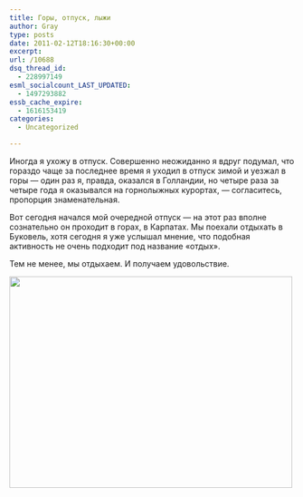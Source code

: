 ```yaml
---
title: Горы, отпуск, лыжи
author: Gray
type: posts
date: 2011-02-12T18:16:30+00:00
excerpt:
url: /10688
dsq_thread_id:
  - 228997149
esml_socialcount_LAST_UPDATED:
  - 1497293882
essb_cache_expire:
  - 1616153419
categories:
  - Uncategorized

---
```








Иногда я ухожу в отпуск. Совершенно неожиданно я вдруг подумал, что гораздо чаще за последнее время я уходил в отпуск зимой и уезжал в горы — один раз я, правда, оказался в Голландии, но четыре раза за четыре года я оказывался на горнолыжных курортах, — согласитесь, пропорция знаменательная.

Вот сегодня начался мой очередной отпуск — на этот раз вполне сознательно он проходит в горах, в Карпатах. Мы поехали отдыхать в Буковель, хотя сегодня я уже услышал мнение, что подобная активность не очень подходит под название &#171;отдых&#187;.

Тем не менее, мы отдыхаем. И получаем удовольствие.

<img src="https://i2.wp.com/img-fotki.yandex.ru/get/5108/gray7400.94/0_50df1_8e446400_L.jpg?resize=500%2C373" border="0" alt="" width="500" height="373" data-recalc-dims="1" />